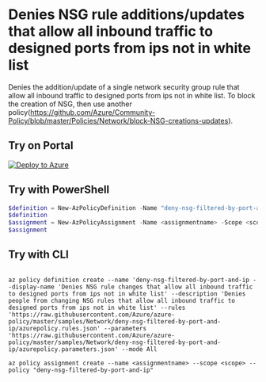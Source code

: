 # Denies NSG rule additions/updates that allow all inbound traffic to designed ports from ips not in white list

Denies the addition/update of  a single network security group rule that allow all inbound traffic to designed ports from ips not in white list. To block the creation of NSG, then use another policy(https://github.com/Azure/Community-Policy/blob/master/Policies/Network/block-NSG-creations-updates). 

## Try on Portal

[![Deploy to Azure](http://azuredeploy.net/deploybutton.png)](https://portal.azure.com/#blade/Microsoft_Azure_Policy/CreatePolicyDefinitionBlade/uri/https%3A%2F%2Fraw.githubusercontent.com%2FAzure%2Fazure-policy%2Fmaster%2Fsamples%2FNetwork%2Fdeny-nsg-filtered-by-port-and-ip%2Fazurepolicy.json)

## Try with PowerShell

````powershell
$definition = New-AzPolicyDefinition -Name "deny-nsg-filtered-by-port-and-ip" -DisplayName "Denies NSG rule changes that allow all inbound traffic to designed ports from ips not in white list" -description "Denies people from changing NSG rules that allow all inbound traffic to designed ports from ips not in white list" -Policy 'https://raw.githubusercontent.com/Azure/azure-policy/master/samples/Network/deny-nsg-filtered-by-port-and-ip/azurepolicy.rules.json' -Parameter 'https://raw.githubusercontent.com/Azure/azure-policy/master/samples/Network/deny-nsg-filtered-by-port-and-ip/azurepolicy.parameters.json' -Mode All
$definition
$assignment = New-AzPolicyAssignment -Name <assignmentname> -Scope <scope> -PolicyDefinition $definition
$assignment 
````

## Try with CLI

````cli

az policy definition create --name 'deny-nsg-filtered-by-port-and-ip --display-name 'Denies NSG rule changes that allow all inbound traffic to designed ports from ips not in white list' --description 'Denies people from changing NSG rules that allow all inbound traffic to designed ports from ips not in white list' --rules 'https://raw.githubusercontent.com/Azure/azure-policy/master/samples/Network/deny-nsg-filtered-by-port-and-ip/azurepolicy.rules.json' --parameters 'https://raw.githubusercontent.com/Azure/azure-policy/master/samples/Network/deny-nsg-filtered-by-port-and-ip/azurepolicy.parameters.json' --mode All

az policy assignment create --name <assignmentname> --scope <scope> --policy "deny-nsg-filtered-by-port-and-ip" 

````
